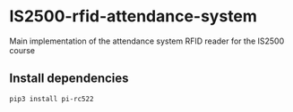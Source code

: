 # IS2500-rfid-attendance-system
Main implementation of the attendance system RFID reader for the IS2500 course

## Install dependencies
`pip3 install pi-rc522`
